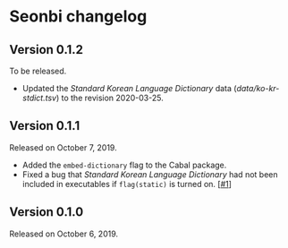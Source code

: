 Seonbi changelog
================

Version 0.1.2
-------------

To be released.

 -  Updated the *Standard Korean Language Dictionary* data
    (*data/ko-kr-stdict.tsv*) to the revision 2020-03-25.


Version 0.1.1
-------------

Released on October 7, 2019.

 -  Added the `embed-dictionary` flag to the Cabal package.
 -  Fixed a bug that *Standard Korean Language Dictionary* had not been
    included in executables if `flag(static)` is turned on.  [[#1]]

[#1]: https://github.com/dahlia/seonbi/issues/1


Version 0.1.0
-------------

Released on October 6, 2019.

